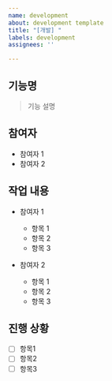 ```yaml
---
name: development
about: development template
title: "[개발] "
labels: development
assignees: ''

---
```


## 기능명
> 기능 설명

## 참여자
- 참여자 1
- 참여자 2

## 작업 내용
- 참여자 1
    - 항목 1
    - 항목 2
    - 항목 3

- 참여자 2
    - 항목 1
    - 항목 2
    - 항목 3

## 진행 상황
- [ ] 항목1
- [ ] 항목2
- [ ] 항목3
